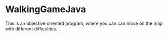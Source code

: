 # WalkingGameJava
This is an objective oriented program, where you can can move on the map with different difficulties. 
